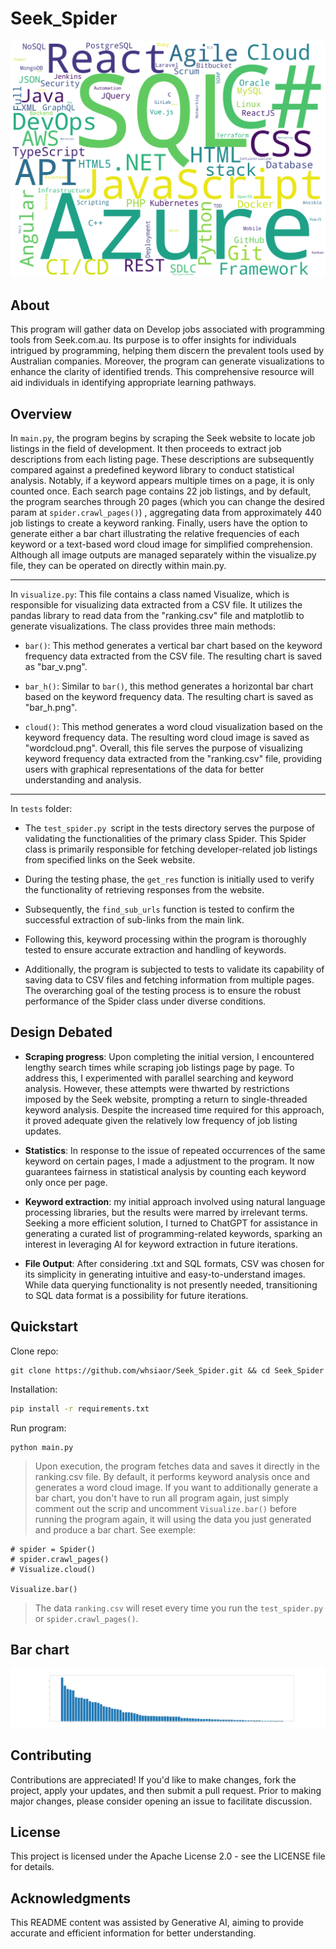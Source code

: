 # Seek_Spider
![worldcloud](wordcloud.png)
## About
This program will gather data on Develop jobs associated with programming tools from Seek.com.au. Its purpose is to offer insights for individuals intrigued by programming, helping them discern the prevalent tools used by Australian companies. Moreover, the program can generate visualizations to enhance the clarity of identified trends. This comprehensive resource will aid individuals in identifying appropriate learning pathways.


## Overview

In `main.py`, the program begins by scraping the Seek website to locate job listings in the field of development. It then proceeds to extract job descriptions from each listing page. These descriptions are subsequently compared against a predefined keyword library to conduct statistical analysis. Notably, if a keyword appears multiple times on a page, it is only counted once. Each search page contains 22 job listings, and by default, the program searches through 20 pages (which you can change the desired param at `spider.crawl_pages()`) , aggregating data from approximately 440 job listings to create a keyword ranking. Finally, users have the option to generate either a bar chart illustrating the relative frequencies of each keyword or a text-based word cloud image for simplified comprehension. Although all image outputs are managed separately within the visualize.py file, they can be operated on directly within main.py.

---
In `visualize.py`: This file contains a class named Visualize, which is responsible for visualizing data extracted from a CSV file. It utilizes the pandas library to read data from the "ranking.csv" file and matplotlib to generate visualizations. The class provides three main methods:

- `bar()`: This method generates a vertical bar chart based on the keyword frequency data extracted from the CSV file. The resulting chart is saved as "bar_v.png".

- `bar_h()`: Similar to `bar()`, this method generates a horizontal bar chart based on the keyword frequency data. The resulting chart is saved as "bar_h.png".

- `cloud()`: This method generates a word cloud visualization based on the keyword frequency data. The resulting word cloud image is saved as "wordcloud.png".
Overall, this file serves the purpose of visualizing keyword frequency data extracted from the "ranking.csv" file, providing users with graphical representations of the data for better understanding and analysis.
---

In `tests` folder: 

- The `test_spider.py `script in the tests directory serves the purpose of validating the functionalities of the primary class Spider. This Spider class is primarily responsible for fetching developer-related job listings from specified links on the Seek website. 

- During the testing phase, the `get_res` function is initially used to verify the functionality of retrieving responses from the website. 

- Subsequently, the `find_sub_urls` function is tested to confirm the successful extraction of sub-links from the main link. 

- Following this, keyword processing within the program is thoroughly tested to ensure accurate extraction and handling of keywords. 

- Additionally, the program is subjected to tests to validate its capability of saving data to CSV files and fetching information from multiple pages. The overarching goal of the testing process is to ensure the robust performance of the Spider class under diverse conditions.

## Design Debated
- **Scraping progress**: Upon completing the initial version, I encountered lengthy search times while scraping job listings page by page. To address this, I experimented with parallel searching and keyword analysis. However, these attempts were thwarted by restrictions imposed by the Seek website, prompting a return to single-threaded keyword analysis. Despite the increased time required for this approach, it proved adequate given the relatively low frequency of job listing updates.

- **Statistics**: In response to the issue of repeated occurrences of the same keyword on certain pages, I made a adjustment to the program. It now guarantees fairness in statistical analysis by counting each keyword only once per page.

- **Keyword extraction**: my initial approach involved using natural language processing libraries, but the results were marred by irrelevant terms. Seeking a more efficient solution, I turned to ChatGPT for assistance in generating a curated list of programming-related keywords, sparking an interest in leveraging AI for keyword extraction in future iterations.

- **File Output**: After considering .txt and SQL formats, CSV was chosen for its simplicity in generating intuitive and easy-to-understand images. While data querying functionality is not presently needed, transitioning to SQL data format is a possibility for future iterations.

## Quickstart
Clone repo:
```
git clone https://github.com/whsiaor/Seek_Spider.git && cd Seek_Spider
```
Installation:
```bash
pip install -r requirements.txt
```
Run program:
```
python main.py
```
>   Upon execution, the program fetches data and saves it directly in the ranking.csv file. By default, it performs keyword analysis once and generates a word cloud image. If you want to additionally generate a bar chart, you don't have to run all program again, just simply comment out the scrip and uncomment `Visualize.bar()` before running the program again, it will using the data you just generated and produce a bar chart. See exemple:

```
# spider = Spider()
# spider.crawl_pages() 
# Visualize.cloud()

Visualize.bar()
```

> The data `ranking.csv` will reset every time you run the `test_spider.py` or `spider.crawl_pages()`.

## Bar chart
![bar](bar_v.png)

## Contributing
Contributions are appreciated! If you'd like to make changes, fork the project, apply your updates, and then submit a pull request. Prior to making major changes, please consider opening an issue to facilitate discussion.
## License
This project is licensed under the Apache License 2.0 - see the LICENSE file for details.

## Acknowledgments
This README content was assisted by Generative AI, aiming to provide accurate and efficient information for better understanding.
